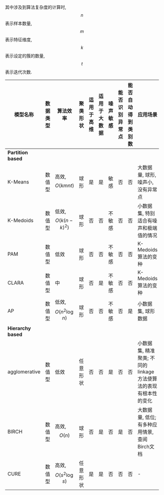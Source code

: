 其中涉及到算法复杂度的计算时, $$n$$表示样本数量, $$m$$表示特征维度, $$k$$表示设定的簇的数量, $$t$$表示迭代次数.

模型名称|数据类型|算法效率|聚类形状|适用于高维|适用于大数据|噪声敏感|能否识别异常点|能否自动得到类别数|应用场景|Python API
---|---|---|---|---|---|---|---|---|---|---
**Partition based**|
K-Means|数值型|高效,$$O(kmnt)$$|球形|是|是|敏感|否|否|大数据量, 球形, 噪声小, 没有异常点|[sklearn.cluster.KMeans](https://scikit-learn.org/stable/modules/generated/sklearn.cluster.KMeans.html#sklearn.cluster.KMeans), [sklearn.cluster.MiniBatchKMeans](https://scikit-learn.org/stable/modules/generated/sklearn.cluster.MiniBatchKMeans.html#sklearn.cluster.MiniBatchKMeans)
K-Medoids|数值型|低效,$$O(k(n-k)^2)$$|球形|否|否|不敏感|否|否|小数据集, 特别适合有噪声和极端值的情况|[pyclust](https://pypi.org/project/pyclust/0.1.3/)
PAM|数值型|低效|球形|否|否|不敏感|否|否|K-Medoids算法的变种|[pyclust](https://pypi.org/project/pyclust/0.1.3/)
CLARA|数值型|中|球形|否|是|不敏感|否|否|K-Medoids算法的变种|[pyclust](https://pypi.org/project/pyclust/0.1.3/)
AP|数值型|低效,$$O(n^2\log{n})$$|球形|否|否|不敏感|否|是|小数据集, 球形数据|[sklearn.cluster.AffinityPropagation](https://scikit-learn.org/stable/modules/generated/sklearn.cluster.AffinityPropagation.html#sklearn.cluster.AffinityPropagation)
**Hierarchy based**|
agglomerative|数值型|低效|任意形状|否|否|是|否|否|小数据集, 精准聚类; 不同的linkage方法使算法的表现有根本性的变化|[AgglomerativeClustering](https://scikit-learn.org/stable/modules/generated/), [scipy.cluster.hierarchy.fclusterdata](https://docs.scipy.org/doc/scipy/reference/generated/scipy.cluster.hierarchy.fclusterdata.html#scipy.cluster.hierarchy.fclusterdata)
BIRCH|数值型|高效,$$O(n)$$|球形|否|是|否|是|否|大数据量, 低位; 有多种应用情景, 查阅Birch文档|[sklearn.cluster.Birch](https://scikit-learn.org/stable/modules/generated/sklearn.cluster.Birch.html#sklearn.cluster.Birch)
CURE|数值型|高效,$$O(s^2\log{s})$$|任意形状|是|是|否|否|否|-|[pyclustering.cluster.cure.cure](https://codedocs.xyz/annoviko/pyclustering/classpyclustering_1_1cluster_1_1cure_1_1cure.html)
